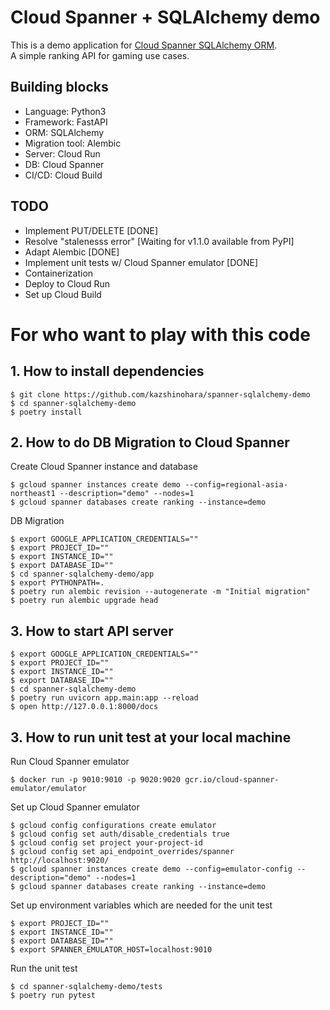 # Cloud Spanner + SQLAlchemy demo 
This is a demo application for [Cloud Spanner SQLAlchemy ORM](https://github.com/googleapis/python-spanner-sqlalchemy).  
A simple ranking API for gaming use cases.

## Building blocks
* Language: Python3 
* Framework: FastAPI
* ORM: SQLAlchemy
* Migration tool: Alembic
* Server: Cloud Run
* DB: Cloud Spanner
* CI/CD: Cloud Build


## TODO
- Implement PUT/DELETE [DONE]
- Resolve "stalenesss error" [Waiting for v1.1.0 available from PyPI]
- Adapt Alembic [DONE]
- Implement unit tests w/ Cloud Spanner emulator [DONE]
- Containerization
- Deploy to Cloud Run
- Set up Cloud Build


# For who want to play with this code
## 1. How to install dependencies 
```shell
$ git clone https://github.com/kazshinohara/spanner-sqlalchemy-demo
$ cd spanner-sqlalchemy-demo
$ poetry install
```

## 2. How to do DB Migration to Cloud Spanner
Create Cloud Spanner instance and database
```shell
$ gcloud spanner instances create demo --config=regional-asia-northeast1 --description="demo" --nodes=1
$ gcloud spanner databases create ranking --instance=demo
```

DB Migration
```shell
$ export GOOGLE_APPLICATION_CREDENTIALS=""
$ export PROJECT_ID=""
$ export INSTANCE_ID=""
$ export DATABASE_ID=""
$ cd spanner-sqlalchemy-demo/app
$ export PYTHONPATH=.
$ poetry run alembic revision --autogenerate -m "Initial migration"
$ poetry run alembic upgrade head
```

## 3. How to start API server
```shell
$ export GOOGLE_APPLICATION_CREDENTIALS=""
$ export PROJECT_ID=""
$ export INSTANCE_ID=""
$ export DATABASE_ID=""
$ cd spanner-sqlalchemy-demo
$ poetry run uvicorn app.main:app --reload
$ open http://127.0.0.1:8000/docs
```

## 3. How to run unit test at your local machine
Run Cloud Spanner emulator
```shell
$ docker run -p 9010:9010 -p 9020:9020 gcr.io/cloud-spanner-emulator/emulator
```

Set up Cloud Spanner emulator
```shell
$ gcloud config configurations create emulator
$ gcloud config set auth/disable_credentials true
$ gcloud config set project your-project-id
$ gcloud config set api_endpoint_overrides/spanner http://localhost:9020/
$ gcloud spanner instances create demo --config=emulator-config --description="demo" --nodes=1
$ gcloud spanner databases create ranking --instance=demo
```

Set up environment variables which are needed for the unit test
```shell
$ export PROJECT_ID=""
$ export INSTANCE_ID=""
$ export DATABASE_ID=""
$ export SPANNER_EMULATOR_HOST=localhost:9010
```

Run the unit test
```shell
$ cd spanner-sqlalchemy-demo/tests
$ poetry run pytest
```